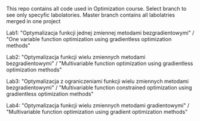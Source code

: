 This repo contains all code used in Optimization course. Select branch to see only specyfic labolatories. Master branch contains all labolatries merged in one project

Lab1: "Optymalizacja funkcji jednej zmiennej metodami bezgradientowymi" / "One variable function optimization using gradientless optimization methods"

Lab2: "Optymalizacja funkcji wielu zmiennych metodami bezgradientowymi" / "Multivariable function optimization using gradientless optimization methods"

Lab3: "Optymalizacja z ograniczeniami funkcji wielu zmiennych metodami bezgradientowymi" / "Multivariable function constrained optimization using gradientless optimization methods"

Lab4: "Optymalizacja funkcji wielu zmiennych metodami gradientowymi" / "Multivariable function optimization using gradient optimization methods"